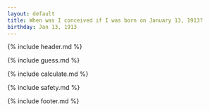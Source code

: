 ```yaml
---
layout: default
title: When was I conceived if I was born on January 13, 1913?
birthday: Jan 13, 1913
---
```


{% include header.md %}

{% include guess.md %}

{% include calculate.md %}

{% include safety.md %}

{% include footer.md %}



